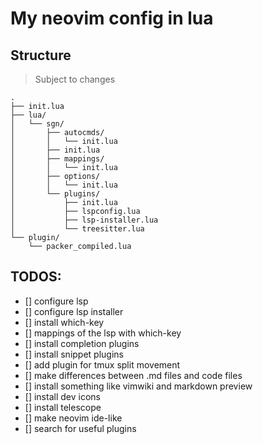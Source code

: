 # My neovim config in lua

## Structure

> Subject to changes
```
.
├── init.lua
├── lua/
│   └── sgn/
│       ├── autocmds/
│       │   └── init.lua
│       ├── init.lua
│       ├── mappings/
│       │   └── init.lua
│       ├── options/
│       │   └── init.lua
│       └── plugins/
│           ├── init.lua
│           ├── lspconfig.lua
│           ├── lsp-installer.lua
│           └── treesitter.lua
└── plugin/
    └── packer_compiled.lua
```

## TODOS:
- [] configure lsp
- [] configure lsp installer
- [] install which-key
- [] mappings of the lsp with which-key
- [] install completion plugins
- [] install snippet plugins
- [] add plugin for tmux split movement
- [] make differences between .md files and code files
- [] install something like vimwiki and markdown preview
- [] install dev icons
- [] install telescope
- [] make neovim ide-like
- [] search for useful plugins

